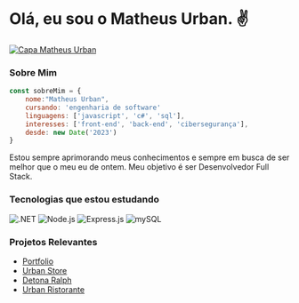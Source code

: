 # Olá, eu sou o Matheus Urban. ✌

[![Capa Matheus Urban](https://media.licdn.com/dms/image/D4D16AQEbQxhPTkpqqw/profile-displaybackgroundimage-shrink_350_1400/0/1695231198677?e=1706745600&v=beta&t=f2KHKYuPsUoFBKCmjSK53wljbo1zSxdp2pyQizPsnOk)](https://www.linkedin.com/in/urbanykv/)

### Sobre Mim
```javascript
const sobreMim = {
    nome:"Matheus Urban",
    cursando: 'engenharia de software'
    linguagens: ['javascript', 'c#', 'sql'],
    interesses: ['front-end', 'back-end', 'cibersegurança'],
    desde: new Date('2023')
}
```

Estou sempre aprimorando meus conhecimentos e
sempre em busca de ser melhor que o meu eu de ontem.
Meu objetivo é ser Desenvolvedor Full Stack.

### Tecnologias que estou estudando

![.NET](https://skillicons.dev/icons?i=dotnet)
![Node.js](https://skillicons.dev/icons?i=nodejs)
![Express.js](https://skillicons.dev/icons?i=express)
![mySQL](https://skillicons.dev/icons?i=mysql)

### Projetos Relevantes

- [Portfolio](https://portfolio-matheusurban.vercel.app/)
- [Urban Store](https://urban-store-coral.vercel.app/)
- [Detona Ralph](https://jogo-detona-ralph-one.vercel.app/)
- [Urban Ristorante](https://urban-ristorante.vercel.app/)